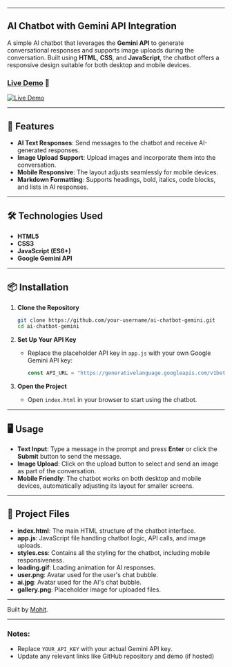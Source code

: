 
---

## AI Chatbot with Gemini API Integration

A simple AI chatbot that leverages the **Gemini API** to generate conversational responses and supports image uploads during the conversation. Built using **HTML**, **CSS**, and **JavaScript**, the chatbot offers a responsive design suitable for both desktop and mobile devices.

### [Live Demo](https://chatbot-by-mohit.netlify.app/) 🔗

[![Live Demo](https://img.shields.io/badge/demo-online-brightgreen)](https://chatbot-by-mohit.netlify.app/)


---

## 🚀 Features
- **AI Text Responses**: Send messages to the chatbot and receive AI-generated responses.
- **Image Upload Support**: Upload images and incorporate them into the conversation.
- **Mobile Responsive**: The layout adjusts seamlessly for mobile devices.
- **Markdown Formatting**: Supports headings, bold, italics, code blocks, and lists in AI responses.

---

## 🛠️ Technologies Used
- **HTML5**
- **CSS3**
- **JavaScript (ES6+)**
- **Google Gemini API**

---

## 📦 Installation

1. **Clone the Repository**
   ```bash
   git clone https://github.com/your-username/ai-chatbot-gemini.git
   cd ai-chatbot-gemini
   ```

2. **Set Up Your API Key**
   - Replace the placeholder API key in `app.js` with your own Google Gemini API key:
     ```javascript
     const API_URL = "https://generativelanguage.googleapis.com/v1beta/models/gemini-1.5-flash:generateContent?key=YOUR_API_KEY";
     ```

3. **Open the Project**
   - Open `index.html` in your browser to start using the chatbot.

---

## 🖥️ Usage

- **Text Input**: Type a message in the prompt and press **Enter** or click the **Submit** button to send the message.
- **Image Upload**: Click on the upload button to select and send an image as part of the conversation.
- **Mobile Friendly**: The chatbot works on both desktop and mobile devices, automatically adjusting its layout for smaller screens.

---

## 📁 Project Files
- **index.html**: The main HTML structure of the chatbot interface.
- **app.js**: JavaScript file handling chatbot logic, API calls, and image uploads.
- **styles.css**: Contains all the styling for the chatbot, including mobile responsiveness.
- **loading.gif**: Loading animation for AI responses.
- **user.png**: Avatar used for the user's chat bubble.
- **ai.jpg**: Avatar used for the AI's chat bubble.
- **gallery.png**: Placeholder image for uploaded files.

---

Built by [Mohit](https://github.com/mohitHere-7).

---

### Notes:
- Replace `YOUR_API_KEY` with your actual Gemini API key.
- Update any relevant links like GitHub repository and demo (if hosted)
